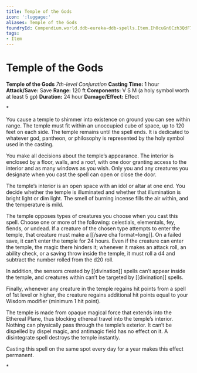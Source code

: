```yaml
---
title: Temple of the Gods
icon: ':luggage:'
aliases: Temple of the Gods
foundryId: Compendium.world.ddb-eureka-ddb-spells.Item.Ih0cuGn6Czh3QdF7
tags:
- Item
---
```


# Temple of the Gods

**Temple of the Gods**
_7th-level Conjuration_
**Casting Time:** 1 hour
**Attack/Save:** Save
**Range:** 120 ft
**Components:** V S M (a holy symbol worth at least 5 gp)
**Duration:** 24 hour
**Damage/Effect:** Effect

*<p class="Core-Styles_Core-Body">You cause a temple to shimmer into existence on ground you can see within range. The temple must fit within an unoccupied cube of space, up to 120 feet on each side. The temple remains until the spell ends. It is dedicated to whatever god, pantheon, or philosophy is represented by the holy symbol used in the casting.</p>
<p class="Core-Styles_Core-Body">You make all decisions about the temple’s appearance. The interior is enclosed by a floor, walls, and a roof, with one door granting access to the interior and as many windows as you wish. Only you and any creatures you designate when you cast the spell can open or close the door.</p>
<p class="Core-Styles_Core-Body">The temple’s interior is an open space with an idol or altar at one end. You decide whether the temple is illuminated and whether that illumination is bright light or dim light. The smell of burning incense fills the air within, and the temperature is mild.</p>
<p class="Core-Styles_Core-Body">The temple opposes types of creatures you choose when you cast this spell. Choose one or more of the following: celestials, elementals, fey, fiends, or undead. If a creature of the chosen type attempts to enter the temple, that creature must make a [[/save cha format=long]]. On a failed save, it can’t enter the temple for 24 hours. Even if the creature can enter the temple, the magic there hinders it; whenever it makes an attack roll, an ability check, or a saving throw inside the temple, it must roll a d4 and subtract the number rolled from the d20 roll.</p>
<p class="Core-Styles_Core-Body">In addition, the sensors created by [[divination]] spells can’t appear inside the temple, and creatures within can’t be targeted by [[divination]] spells.</p>
<p class="Core-Styles_Core-Body">Finally, whenever any creature in the temple regains hit points from a spell of 1st level or higher, the creature regains additional hit points equal to your Wisdom modifier (minimum 1 hit point).</p>
<p class="Core-Styles_Core-Body">The temple is made from opaque magical force that extends into the Ethereal Plane, thus blocking ethereal travel into the temple’s interior. Nothing can physically pass through the temple’s exterior. It can’t be dispelled by <span class="Serif-Character-Style_Italic-Serif">dispel magic</span>, and <span class="Serif-Character-Style_Italic-Serif">antimagic field</span> has no effect on it. A <span class="Serif-Character-Style_Italic-Serif">disintegrate</span> spell destroys the temple instantly.</p>
<p class="Core-Styles_Core-Body">Casting this spell on the same spot every day for a year makes this effect permanent.</p>*